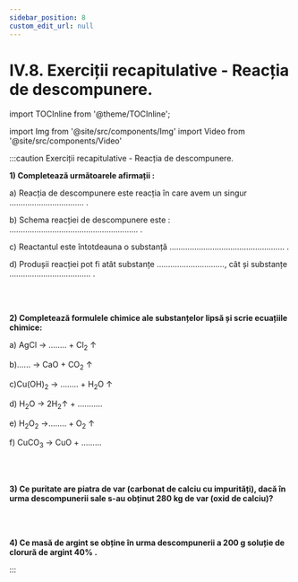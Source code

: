 ```yaml
---
sidebar_position: 8
custom_edit_url: null
---
```


# IV.8. Exerciții recapitulative - Reacția de descompunere.

import TOCInline from '@theme/TOCInline';

<TOCInline toc={toc} />



import Img from '@site/src/components/Img'
import Video from '@site/src/components/Video'




:::caution Exerciții recapitulative - Reacția de descompunere.

**1) Completează următoarele afirmații :**

a) Reacția de descompunere este reacția în care avem un singur …………………………… .

b) Schema reacției de descompunere este : ………………………………………………… .

c) Reactantul este întotdeauna o substanță …………………………………………… .

d) Produșii reacției pot fi atât substanțe …………………………, cât și substanțe ……………………………… .


<br></br>

**2) Completează formulele chimice ale substanțelor lipsă și scrie ecuațiile chimice:**

a) AgCl  →  ........ + Cl<sub>2</sub> ↑
 
b)...... → CaO + CO<sub>2</sub> ↑

c)Cu(OH)<sub>2</sub> → ........ + H<sub>2</sub>O ↑

d) H<sub>2</sub>O → 2H<sub>2</sub>↑ + …….....

e) H<sub>2</sub>O<sub>2</sub> →........ + O<sub>2</sub> ↑

f) CuCO<sub>3</sub> → CuO + .........

<br></br>

**3) Ce puritate are piatra de var (carbonat de calciu cu impurități), dacă în urma descompunerii sale s-au obținut 280 kg de var (oxid de calciu)?**

<br></br>

**4) Ce masă de argint se obține în urma descompunerii a 200 g soluție de clorură de argint 40% .**






:::





<br></br>
<br></br>


